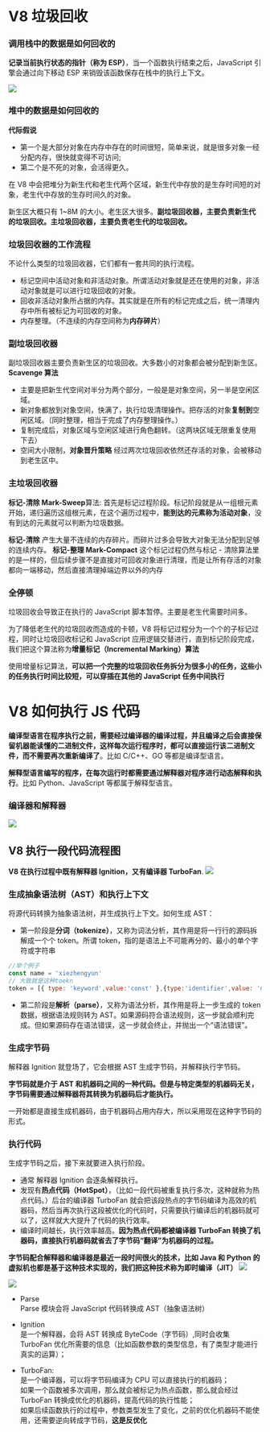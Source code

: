 # V8 垃圾回收

### 调用栈中的数据是如何回收的

**记录当前执行状态的指针（称为 ESP）**，当一个函数执行结束之后，JavaScript 引擎会通过向下移动 ESP 来销毁该函数保存在栈中的执行上下文。

![](../../Images/浏览器/从栈中回收函数执行上下文.png)

### 堆中的数据是如何回收的

**代际假说**

- 第一个是大部分对象在内存中存在的时间很短，简单来说，就是很多对象一经分配内存，很快就变得不可访问;
- 第二个是不死的对象，会活得更久。

在 V8 中会把堆分为新生代和老生代两个区域，新生代中存放的是生存时间短的对象，老生代中存放的生存时间久的对象。

新生区大概只有 1~8M 的大小。老生区大很多。**副垃圾回收器，主要负责新生代的垃圾回收。主垃圾回收器，主要负责老生代的垃圾回收。**

### 垃圾回收器的工作流程

不论什么类型的垃圾回收器，它们都有一套共同的执行流程。

- 标记空间中活动对象和非活动对象。所谓活动对象就是还在使用的对象，非活动对象就是可以进行垃圾回收的对象。
- 回收非活动对象所占据的内存。其实就是在所有的标记完成之后，统一清理内存中所有被标记为可回收的对象。
- 内存整理。（不连续的内存空间称为**内存碎片**）

### 副垃圾回收器

副垃圾回收器主要负责新生区的垃圾回收。大多数小的对象都会被分配到新生区。**Scavenge 算法**

- 主要是把新生代空间对半分为两个部分，一般是是对象空间，另一半是空闲区域。
- 新对象都放到对象空间，快满了，执行垃圾清理操作。把存活的对象**复制到**空闲区域。（同时整理，相当于完成了内存整理操作。）
- 复制完成后，对象区域与空闲区域进行角色翻转。（这两块区域无限重复使用下去）
- 空间大小限制，**对象晋升策略** 经过两次垃圾回收依然还存活的对象，会被移动到老生区中。

### 主垃圾回收器

**标记-清除 Mark-Sweep**算法: 首先是标记过程阶段。标记阶段就是从一组根元素开始，递归遍历这组根元素，在这个遍历过程中，**能到达的元素称为活动对象**，没有到达的元素就可以判断为垃圾数据。

**标记-清除** 产生大量不连续的内存碎片。而碎片过多会导致大对象无法分配到足够的连续内存。
**标记-整理 Mark-Compact** 这个标记过程仍然与标记 - 清除算法里的是一样的，但后续步骤不是直接对可回收对象进行清理，而是让所有存活的对象都向一端移动，然后直接清理掉端边界以外的内存

### 全停顿

垃圾回收会导致正在执行的 JavaScript 脚本暂停。主要是老生代需要时间多。

为了降低老生代的垃圾回收而造成的卡顿，V8 将标记过程分为一个个的子标记过程，同时让垃圾回收标记和 JavaScript 应用逻辑交替进行，直到标记阶段完成，我们把这个算法称为**增量标记（Incremental Marking）算法**

使用增量标记算法，**可以把一个完整的垃圾回收任务拆分为很多小的任务，这些小的任务执行时间比较短，可以穿插在其他的 JavaScript 任务中间执行**

# V8 如何执行 JS 代码

**编译型语言在程序执行之前，需要经过编译器的编译过程，并且编译之后会直接保留机器能读懂的二进制文件，这样每次运行程序时，都可以直接运行该二进制文件，而不需要再次重新编译了**。比如 C/C++、GO 等都是编译型语言。

**解释型语言编写的程序，在每次运行时都需要通过解释器对程序进行动态解释和执行**。比如 Python、JavaScript 等都属于解释型语言。

### 编译器和解释器

![](../../Images/浏览器/编译器和解释器.png)

## V8 执行一段代码流程图

**V8 在执行过程中既有解释器 Ignition，又有编译器 TurboFan**.
![](../../Images/浏览器/V8执行一段代码流程图.png)

### 生成抽象语法树（AST）和执行上下文

将源代码转换为抽象语法树，并生成执行上下文。如何生成 AST：

- 第一阶段是**分词（tokenize）**，又称为词法分析，其作用是将一行行的源码拆解成一个个 token。所谓 token，指的是语法上不可能再分的、最小的单个字符或字符串
```js
//举个例子
const name = 'xiezhengyun'
// 大致就是这种toekn
token = [{ type: 'keyword',value:'const' },{type:'identifier',value: 'name'}]
```
- 第二阶段是**解析（parse）**，又称为语法分析，其作用是将上一步生成的 token 数据，根据语法规则转为 AST。如果源码符合语法规则，这一步就会顺利完成。但如果源码存在语法错误，这一步就会终止，并抛出一个“语法错误”。

### 生成字节码

解释器 Ignition 就登场了，它会根据 AST 生成字节码，并解释执行字节码。

**字节码就是介于 AST 和机器码之间的一种代码。但是与特定类型的机器码无关，字节码需要通过解释器将其转换为机器码后才能执行。**

一开始都是直接生成机器码，由于机器码占用内存大，所以采用现在这种字节码的形式。

### 执行代码

生成字节码之后，接下来就要进入执行阶段。

- 通常 解释器 Ignition 会逐条解释执行。
- 发现有**热点代码（HotSpot）**，（比如一段代码被重复执行多次，这种就称为热点代码。）后台的编译器 TurboFan 就会把该段热点的字节码编译为高效的机器码，然后当再次执行这段被优化的代码时，只需要执行编译后的机器码就可以了，这样就大大提升了代码的执行效率。
- 编译时间越长，执行效率越高。**因为热点代码都被编译器 TurboFan 转换了机器码，直接执行机器码就省去了字节码“翻译”为机器码的过程。**

**字节码配合解释器和编译器是最近一段时间很火的技术，比如 Java 和 Python 的虚拟机也都是基于这种技术实现的，我们把这种技术称为即时编译（JIT）**
![](../../Images/浏览器/即时编译（JIT）技术.png)

![](https://images.weserv.nl/?url=https://article.biliimg.com/bfs/article/170d1bd5183c544535f77a7371432ef34e253153.png)

- Parse  
  Parse 模块会将 JavaScript 代码转换成 AST（抽象语法树）

- Ignition  
  是一个解释器，会将 AST 转换成 ByteCode（字节码）,同时会收集 TurboFan 优化所需要的信息（比如函数参数的类型信息，有了类型才能进行真实的运算）；

- TurboFan:  
  是一个编译器，可以将字节码编译为 CPU 可以直接执行的机器码；  
   如果一个函数被多次调用，那么就会被标记为热点函数，那么就会经过 TurboFan 转换成优化的机器码，提高代码的执行性能；  
   如果后续函数执行的过程中，参数类型发生了变化，之前的优化机器码不能使用，还需要逆向转成字节码，**这是反优化**
